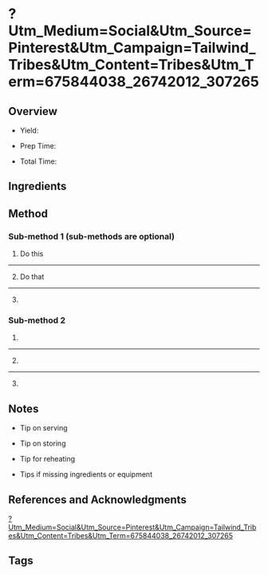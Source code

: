 # ?Utm_Medium=Social&Utm_Source=Pinterest&Utm_Campaign=Tailwind_Tribes&Utm_Content=Tribes&Utm_Term=675844038_26742012_307265

## Overview

- Yield:

- Prep Time:

- Total Time:

## Ingredients



## Method

### Sub-method 1 (sub-methods are optional)

1. Do this
---
2. Do that
---
3.

### Sub-method 2

1.
---
2.
---
3.

## Notes

- Tip on serving

- Tip on storing

- Tip for reheating

- Tips if missing ingredients or equipment

## References and Acknowledgments

[?Utm_Medium=Social&Utm_Source=Pinterest&Utm_Campaign=Tailwind_Tribes&Utm_Content=Tribes&Utm_Term=675844038_26742012_307265](http://www.mydaintysoulcurry.com/almost-raw-vegan-gyro-tofu/?utm_medium=social&utm_source=pinterest&utm_campaign=tailwind_tribes&utm_content=tribes&utm_term=675844038_26742012_307265)

## Tags


